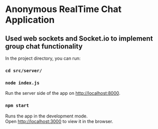 # Anonymous RealTime Chat Application
## Used web sockets and Socket.io to implement group chat functionality

In the project directory, you can run:

### `cd src/server/`
### `node index.js`

Run the server side of the app on [http://localhost:8000](http://localhost:8000).

### `npm start`

Runs the app in the development mode.<br>
Open [http://localhost:3000](http://localhost:3000) to view it in the browser.
